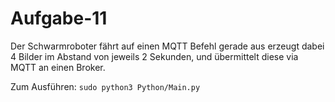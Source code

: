 # Aufgabe-11
Der Schwarmroboter fährt auf einen MQTT Befehl gerade aus erzeugt dabei 4 Bilder im Abstand von jeweils 2 Sekunden, und übermittelt diese via MQTT an einen Broker.

Zum Ausführen: `sudo python3 Python/Main.py`  
